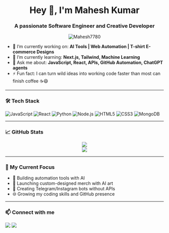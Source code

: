 <h1 align="center">Hey 👋, I'm Mahesh Kumar</h1>
<h3 align="center">A passionate Software Engineer and Creative Developer</h3>

<p align="center">
  <img src="https://komarev.com/ghpvc/?username=Mahesh7780&label=Profile%20views&color=0e75b6&style=flat" alt="Mahesh7780" />
</p>

- 🔭 I’m currently working on: **AI Tools | Web Automation | T-shirt E-commerce Designs**
- 🌱 I’m currently learning: **Next.js, Tailwind, Machine Learning**
- 💬 Ask me about: **JavaScript, React, APIs, GitHub Automation, ChatGPT agents**
- ⚡ Fun fact: I can turn wild ideas into working code faster than most can finish coffee ☕😄

---

### 🛠️ Tech Stack
![JavaScript](https://img.shields.io/badge/-JavaScript-black?style=flat-square&logo=javascript)
![React](https://img.shields.io/badge/-React-black?style=flat-square&logo=react)
![Python](https://img.shields.io/badge/-Python-black?style=flat-square&logo=python)
![Node.js](https://img.shields.io/badge/-Node.js-black?style=flat-square&logo=node.js)
![HTML5](https://img.shields.io/badge/-HTML5-E34F26?style=flat-square&logo=html5&logoColor=white)
![CSS3](https://img.shields.io/badge/-CSS3-1572B6?style=flat-square&logo=css3)
![MongoDB](https://img.shields.io/badge/-MongoDB-black?style=flat-square&logo=mongodb)

---

### 📈 GitHub Stats

<p align="center">
  <img src="https://github-readme-stats.vercel.app/api?username=Mahesh7780&show_icons=true&theme=tokyonight" />
  <br/>
  <img src="https://github-readme-streak-stats.herokuapp.com/?user=Mahesh7780&theme=tokyonight"/>
</p>

---

### 🎯 My Current Focus
- 🔧 Building automation tools with AI
- 🎨 Launching custom-designed merch with AI art
- 🤖 Creating Telegram/Instagram bots without APIs
- 🌐 Growing my coding skills and GitHub presence

---

### 📫 Connect with me

<p>
  <a href="mailto:maheshkumarpothu1503@gmail.com"><img src="https://img.shields.io/badge/-Gmail-red?style=flat-square&logo=Gmail&logoColor=white"/></a>
  <a href="https://www.linkedin.com/in/mahesh-kumar-528aaa240/"><img src="https://img.shields.io/badge/-LinkedIn-blue?style=flat-square&logo=linkedin&logoColor=white"/></a>
</p>
